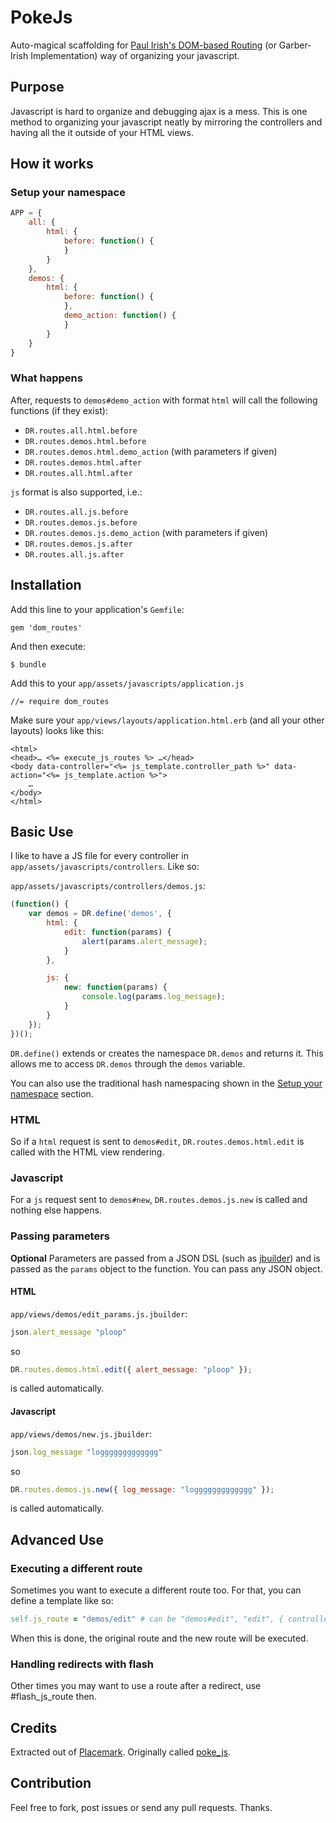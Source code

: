 # PokeJs
Auto-magical scaffolding for
[Paul Irish's DOM-based Routing](http://www.paulirish.com/2009/markup-based-unobtrusive-comprehensive-dom-ready-execution/)
(or Garber-Irish Implementation) way of organizing your javascript.

## Purpose
Javascript is hard to organize and debugging ajax is a mess. This is one method to organizing your javascript neatly by mirroring the controllers and having all the it outside of your HTML views.

## How it works
### Setup your namespace
```javascript
APP = {
	all: {
		html: {
			before: function() {
			}
		}
	},
	demos: {
		html: {
			before: function() {
			},
			demo_action: function() {
			}
		}
	}
}
```
### What happens
After, requests to `demos#demo_action` with format `html` will call the following functions (if they exist):
* `DR.routes.all.html.before`
* `DR.routes.demos.html.before`
* `DR.routes.demos.html.demo_action` (with parameters if given)
* `DR.routes.demos.html.after`
* `DR.routes.all.html.after`

`js` format is also supported, i.e.:
* `DR.routes.all.js.before`
* `DR.routes.demos.js.before`
* `DR.routes.demos.js.demo_action` (with parameters if given)
* `DR.routes.demos.js.after`
* `DR.routes.all.js.after`

## Installation
Add this line to your application's `Gemfile`:

    gem 'dom_routes'

And then execute:

    $ bundle

Add this to your `app/assets/javascripts/application.js`

    //= require dom_routes

Make sure your `app/views/layouts/application.html.erb` (and all your other layouts) looks like this:
```erb
<html>
<head>… <%= execute_js_routes %> …</head>
<body data-controller="<%= js_template.controller_path %>" data-action="<%= js_template.action %>">
    …
</body>
</html>
```

## Basic Use
I like to have a JS file for every controller in `app/assets/javascripts/controllers`. Like so:

`app/assets/javascripts/controllers/demos.js`:
```javascript
(function() {
	var demos = DR.define('demos', {
		html: {
			edit: function(params) {
				alert(params.alert_message);
			}
		},

		js: {
			new: function(params) {
				console.log(params.log_message);
			}
		}
	});
})();
```

`DR.define()` extends or creates the namespace `DR.demos`
and returns it. This allows me to access `DR.demos` through
the `demos` variable.

You can also use the traditional hash
namespacing shown in the [Setup your namespace](https://github.com/s12chung/dom_routes#setup-your-namespace) section.

### HTML
So if a `html` request is sent to `demos#edit`, `DR.routes.demos.html.edit` is called with the HTML view rendering.

### Javascript
For a `js` request sent to `demos#new`, `DR.routes.demos.js.new` is called and nothing else happens.

### Passing parameters
__Optional__ Parameters are passed from a JSON DSL (such as [jbuilder](https://github.com/rails/jbuilder/)) and is passed as the `params` object to the function. You can pass any JSON object.

#### HTML
`app/views/demos/edit_params.js.jbuilder`:
```ruby
json.alert_message "ploop"
```
so 
```javascript
DR.routes.demos.html.edit({ alert_message: "ploop" });
```
is called automatically.

#### Javascript
`app/views/demos/new.js.jbuilder`:
```ruby
json.log_message "loggggggggggggg"
```
so
```javascript
DR.routes.demos.js.new({ log_message: "loggggggggggggg" });
```
is called automatically.

## Advanced Use
### Executing a different route
Sometimes you want to execute a different route too. For that, you can define a template like so:
```ruby
self.js_route = "demos/edit" # can be "demos#edit", "edit", { controller: "demos", action: "edit" }, or a DomRoutes::Route object
```
When this is done, the original route and the new route will be executed.

### Handling redirects with flash
Other times you may want to use a route after a redirect, use #flash_js_route then.

## Credits
Extracted out of [Placemark](https://www.placemarkhq.com/). Originally called [poke_js](https://github.com/s12chung/poke_js).

## Contribution
Feel free to fork, post issues or send any pull requests. Thanks.